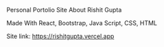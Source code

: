 Personal Portolio Site About Rishit Gupta

Made With React, Bootstrap, Java Script, CSS, HTML

Site link: https://rishitgupta.vercel.app
